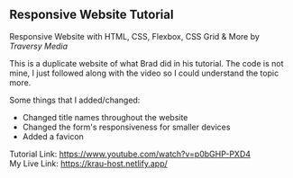 ## Responsive Website Tutorial

Responsive Website with HTML, CSS, Flexbox, CSS Grid &amp; More by *Traversy Media*

This is a duplicate website of what Brad did in his tutorial. The code is not mine, I just followed along with the video so I could understand the topic more.

Some things that I added/changed:
* Changed title names throughout the website
* Changed the form's responsiveness for smaller devices
* Added a favicon

Tutorial Link: <https://www.youtube.com/watch?v=p0bGHP-PXD4>  
My Live Link: <https://krau-host.netlify.app/>
